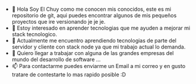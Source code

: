 - 👋 Hola Soy El Chuy como me conocen mis conocidos, este es mi repositorio de git, aqui puedes encontrar algunos de mis pequeños proyectos que ire versionando je je je.
- 👀 Estoy interesado en aprender tecnologias que me ayuden a mejorar mi stack tecnologico.
- 🌱 Actualmente me encuentro aprendiendo tecnologias de parte del servidor y cliente con stack node ya que mi trabajo actual lo demanda.
- 💞️ Quiero llegar a trabajar con alguna de las grandes empresas del mundo del desarrollo de software ...
- 📫 Para contactarme puedes enviarme un Email a mi correo y en gusto tratare de contestarte lo mas rapido posible :D 


<!---
jscervantes97/jscervantes97 is a ✨ special ✨ repository because its `README.md` (this file) appears on your GitHub profile.
You can click the Preview link to take a look at your changes.
--->
